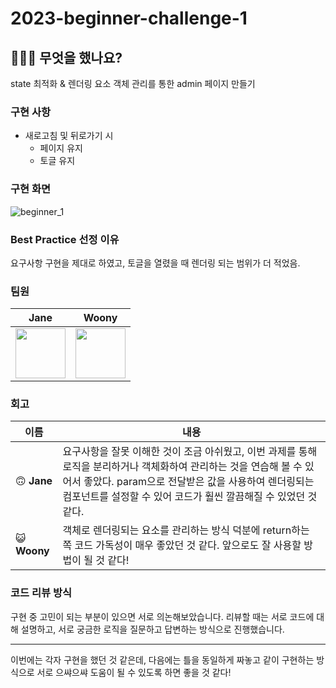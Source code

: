 # 2023-beginner-challenge-1

## 👩🏻‍💻 무엇을 했나요?
state 최적화 & 렌더링 요소 객체 관리를 통한 admin 페이지 만들기

### 구현 사항
* 새로고침 및 뒤로가기 시
  * 페이지 유지
  * 토글 유지

### 구현 화면
![beginner_1](https://github.com/mobi-community/2023-beginner-challenge-1/assets/112946860/60677700-8617-4631-a16c-7f523ff6448d)

### Best Practice 선정 이유
요구사항 구현을 제대로 하였고, 토글을 열렸을 때 렌더링 되는 범위가 더 적었음.

### 팀원
|Jane|Woony|
|:--:|:--:|
|<img src="https://avatars.githubusercontent.com/u/123251211?v=4" width="80px"/>|<img src="https://avatars.githubusercontent.com/u/112946860?v=4" width="80px"/> |

### 회고
|이름|내용|
|--|--|
| 🙃 **Jane** | 요구사항을 잘못 이해한 것이 조금 아쉬웠고, 이번 과제를 통해 로직을 분리하거나 객체화하여 관리하는 것을 연습해 볼 수 있어서 좋았다. param으로 전달받은 값을 사용하여 렌더링되는 컴포넌트를 설정할 수 있어 코드가 훨씬 깔끔해질 수 있었던 것 같다. |
| 😺 **Woony** | 객체로 렌더링되는 요소를 관리하는 방식 덕분에 return하는 쪽 코드 가독성이 매우 좋았던 것 같다. 앞으로도 잘 사용할 방법이 될 것 같다!|

### 코드 리뷰 방식
구현 중 고민이 되는 부분이 있으면 서로 의논해보았습니다. 리뷰할 때는 서로 코드에 대해 설명하고, 서로 궁금한 로직을 질문하고 답변하는 방식으로 진행했습니다. 

---

이번에는 각자 구현을 했던 것 같은데, 다음에는 틀을 동일하게 짜놓고 같이 구현하는 방식으로 서로 으쌰으쌰 도움이 될 수 있도록 하면 좋을 것 같다!
